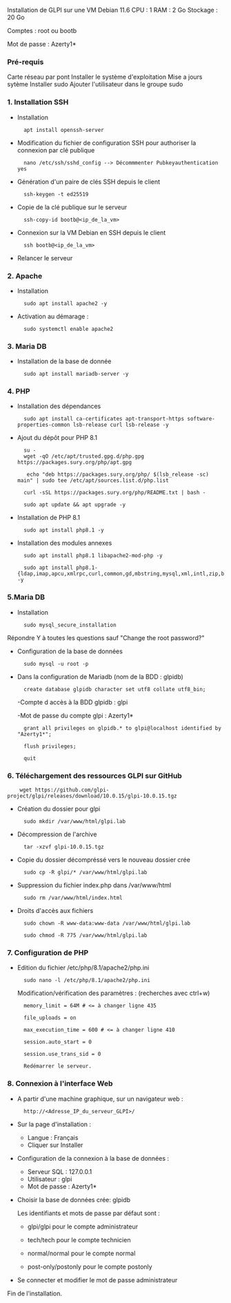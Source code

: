 Installation de GLPI sur une VM Debian 11.6 CPU : 1 RAM : 2 Go Stockage : 20 Go

Comptes : root ou bootb

Mot de passe : Azerty1*

### Pré-requis
Carte réseau par pont
Installer le système d'exploitation
Mise a jours sytème
Installer sudo
Ajouter l'utilisateur dans le groupe sudo



### 1. Installation SSH 


- Installation

        apt install openssh-server

- Modification du fichier de configuration SSH pour authoriser la connexion par clé publique

        nano /etc/ssh/sshd_config --> Décommmenter Pubkeyauthentication yes
    
- Génération d'un paire de clés SSH depuis le client

        ssh-keygen -t ed25519

- Copie de la clé publique sur le serveur

        ssh-copy-id bootb@<ip_de_la_vm>

- Connexion sur la VM Debian en SSH depuis le client

        ssh bootb@<ip_de_la_vm>

- Relancer le serveur


### 2. Apache

- Installation

        sudo apt install apache2 -y

- Activation au démarage :


        sudo systemctl enable apache2


### 3. Maria DB

- Installation de la base de donnée

        sudo apt install mariadb-server -y


### 4. PHP

- Installation des dépendances

        sudo apt install ca-certificates apt-transport-https software-properties-common lsb-release curl lsb-release -y

- Ajout du dépôt pour PHP 8.1

 
        su -
        wget -qO /etc/apt/trusted.gpg.d/php.gpg https://packages.sury.org/php/apt.gpg

         echo "deb https://packages.sury.org/php/ $(lsb_release -sc) main" | sudo tee /etc/apt/sources.list.d/php.list

        curl -sSL https://packages.sury.org/php/README.txt | bash -
            
        sudo apt update && apt upgrade -y
 
- Installation de PHP 8.1

        sudo apt install php8.1 -y

- Installation des modules annexes

        sudo apt install php8.1 libapache2-mod-php -y

        sudo apt install php8.1-{ldap,imap,apcu,xmlrpc,curl,common,gd,mbstring,mysql,xml,intl,zip,bz2} -y


### 5.Maria DB

- Installation

        sudo mysql_secure_installation


Répondre Y à toutes les questions sauf "Change the root password?"

- Configuration de la base de données

        sudo mysql -u root -p

- Dans la configuration de Mariadb (nom de la BDD : glpidb)
 

        create database glpidb character set utf8 collate utf8_bin;

  -Compte d accès à la BDD glpidb : glpi

  -Mot de passe du compte glpi : Azerty1*

        grant all privileges on glpidb.* to glpi@localhost identified by "Azerty1*";

        flush privileges;

        quit
    

### 6. Téléchargement des ressources GLPI sur GitHub

        wget https://github.com/glpi-project/glpi/releases/download/10.0.15/glpi-10.0.15.tgz

- Création du dossier pour glpi

        sudo mkdir /var/www/html/glpi.lab

- Décompression de l'archive

        tar -xzvf glpi-10.0.15.tgz

- Copie du dossier décompréssé vers le nouveau dossier crée

        sudo cp -R glpi/* /var/www/html/glpi.lab


- Suppression du fichier index.php dans /var/www/html

        sudo rm /var/www/html/index.html

- Droits d'accès aux fichiers

        sudo chown -R www-data:www-data /var/www/html/glpi.lab

        sudo chmod -R 775 /var/www/html/glpi.lab

### 7. Configuration de PHP

- Edition du fichier /etc/php/8.1/apache2/php.ini

        sudo nano -l /etc/php/8.1/apache2/php.ini

    Modification/vérification des paramètres : (recherches avec ctrl+w)

        memory_limit = 64M # <= à changer ligne 435

        file_uploads = on

        max_execution_time = 600 # <= à changer ligne 410

        session.auto_start = 0

        session.use_trans_sid = 0

        Redémarrer le serveur.

### 8. Connexion à l'interface Web 

- A partir d'une machine graphique, sur un navigateur web : 

        http://<Adresse_IP_du_serveur_GLPI>/

- Sur la page d'installation :

    -	Langue : Français
    -	Cliquer sur Installer

- Configuration de la connexion à la base de données :

    -	Serveur SQL : 127.0.0.1
    -	Utilisateur : glpi
    -	Mot de passe : Azerty1*

- Choisir la base de données crée: glpidb

     Les identifiants et mots de passe par défaut sont :

    - glpi/glpi pour le compte administrateur

    - tech/tech pour le compte technicien

    - normal/normal pour le compte normal

    - post-only/postonly pour le compte postonly

- Se connecter et modifier le mot de passe administrateur

Fin de l'installation.
